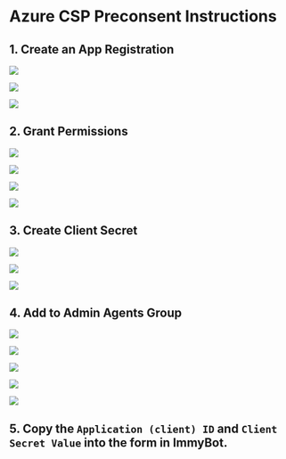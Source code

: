 # Azure CSP Preconsent Instructions

## 1. Create an App Registration

![](../.vuepress/images/2020-12-07-15-46-18.png)

![](../.vuepress/images/2020-12-07-15-47-07.png)

![](../.vuepress/images/2020-12-07-15-47-18.png)

## 2. Grant Permissions

![](../.vuepress/images/2020-12-07-15-47-33.png)

![](../.vuepress/images/2020-12-07-15-47-40.png)

![](../.vuepress/images/2020-12-07-15-47-49.png)

![](../.vuepress/images/2020-12-07-15-47-52.png)

## 3. Create Client Secret

![](../.vuepress/images/2021-08-16-13-19-15.png)

![](../.vuepress/images/2021-08-16-13-20-45.png)

![](../.vuepress/images/2021-08-16-13-23-26.png)

## 4. Add to Admin Agents Group

![](../.vuepress/images/2020-12-07-15-48-22.png)

![](../.vuepress/images/2020-12-07-15-48-26.png)

![](../.vuepress/images/2020-12-07-15-48-31.png)

![](../.vuepress/images/2020-12-07-15-48-35.png)

![](../.vuepress/images/2020-12-07-15-48-38.png)


## 5. Copy the `Application (client) ID` and `Client Secret Value` into the form in ImmyBot.